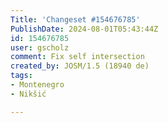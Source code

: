 ```yaml
---
Title: 'Changeset #154676785'
PublishDate: 2024-08-01T05:43:44Z
id: 154676785
user: gscholz
comment: Fix self intersection
created_by: JOSM/1.5 (18940 de)
tags:
- Montenegro
- Nikšić

---
```

